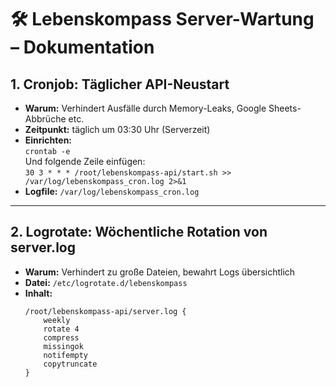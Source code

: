 # 🛠️ Lebenskompass Server-Wartung – Dokumentation

## 1. Cronjob: Täglicher API-Neustart

- **Warum:** Verhindert Ausfälle durch Memory-Leaks, Google Sheets-Abbrüche etc.
- **Zeitpunkt:** täglich um 03:30 Uhr (Serverzeit)
- **Einrichten:**  
  `crontab -e`  
  Und folgende Zeile einfügen:  
  `30 3 * * * /root/lebenskompass-api/start.sh >> /var/log/lebenskompass_cron.log 2>&1`
- **Logfile:** `/var/log/lebenskompass_cron.log`

---

## 2. Logrotate: Wöchentliche Rotation von server.log

- **Warum:** Verhindert zu große Dateien, bewahrt Logs übersichtlich
- **Datei:** `/etc/logrotate.d/lebenskompass`
- **Inhalt:**
  ```text
  /root/lebenskompass-api/server.log {
      weekly
      rotate 4
      compress
      missingok
      notifempty
      copytruncate
  }
